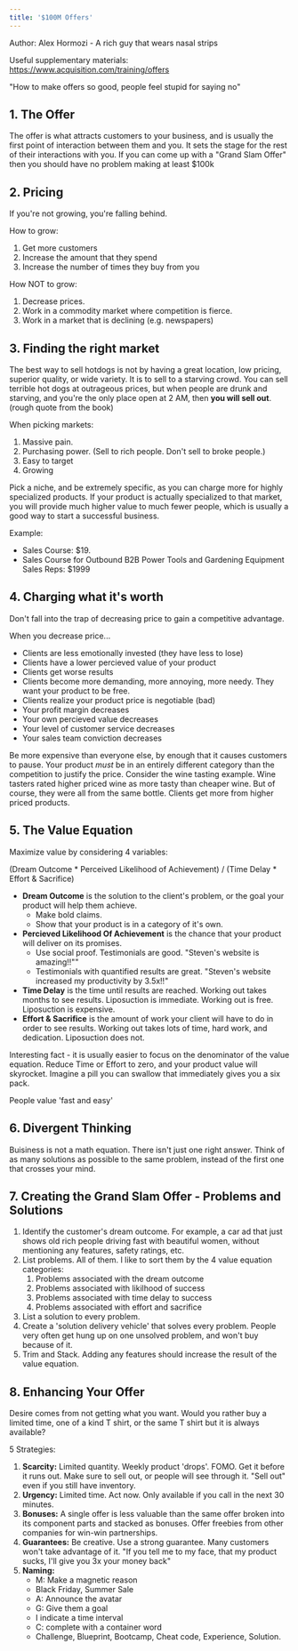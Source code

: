 ```yaml
---
title: '$100M Offers'
---
```


Author: Alex Hormozi - A rich guy that wears nasal strips

Useful supplementary materials: https://www.acquisition.com/training/offers

"How to make offers so good, people feel stupid for saying no"

## 1. The Offer

The offer is what attracts customers to your business, and is usually the first point of interaction between them and you. It sets the stage for the rest of their interactions with you. If you can come up with a "Grand Slam Offer" then you should have no problem making at least $100k

## 2. Pricing 

If you're not growing, you're falling behind. 

How to grow:

1. Get more customers
2. Increase the amount that they spend
3. Increase the number of times they buy from you

How NOT to grow:

1. Decrease prices. 
2. Work in a commodity market where competition is fierce.
3. Work in a market that is declining (e.g. newspapers)
   
## 3. Finding the right market

The best way to sell hotdogs is not by having a great location, low pricing, superior quality, or wide variety. It is to sell to a starving crowd. You can sell terrible hot dogs at outrageous prices, but when people are drunk and starving, and you're the only place open at 2 AM, then **you will sell out**. (rough quote from the book)

When picking markets: 

1. Massive pain. 
2. Purchasing power. (Sell to rich people. Don't sell to broke people.)
3. Easy to target
4. Growing

Pick a niche, and be extremely specific, as you can charge more for highly specialized products. If your product is actually specialized to that market, you will provide much higher value to much fewer people, which is usually a good way to start a successful business.

Example:

- Sales Course: $19. 
- Sales Course for Outbound B2B Power Tools and Gardening Equipment Sales Reps: $1999

## 4. Charging what it's worth 

Don't fall into the trap of decreasing price to gain a competitive advantage. 

When you decrease price...

- Clients are less emotionally invested (they have less to lose)
- Clients have a lower percieved value of your product
- Clients get worse results
- Clients become more demanding, more annoying, more needy. They want your product to be free.
- Clients realize your product price is negotiable (bad)
- Your profit margin decreases
- Your own percieved value decreases
- Your level of customer service decreases
- Your sales team conviction decreases

Be more expensive than everyone else, by enough that it causes customers to pause. Your product *must* be in an entirely different category than the competition to justify the price. Consider the wine tasting example. Wine tasters rated higher priced wine as more tasty than cheaper wine. But of course, they were all from the same bottle. Clients get more from higher priced products.

## 5. The Value Equation

Maximize value by considering 4 variables: 

(Dream Outcome * Perceived Likelihood of Achievement) / (Time Delay * Effort & Sacrifice)

- **Dream Outcome** is the solution to the client's problem, or the goal your product will help them achieve. 
  - Make bold claims.
  - Show that your product is in a category of it's own.
- **Percieved Likelihood Of Achievement** is the chance that your product will deliver on its promises.
  - Use social proof. Testimonials are good. "Steven's website is amazing!!""
  - Testimonials with quantified results are great. "Steven's website increased my productivity by 3.5x!!"
- **Time Delay** is the time until results are reached. Working out takes months to see results. Liposuction is immediate. Working out is free. Liposuction is expensive.
- **Effort & Sacrifice** is the amount of work your client will have to do in order to see results. Working out takes lots of time, hard work, and dedication. Liposuction does not.

Interesting fact - it is usually easier to focus on the denominator of the value equation. Reduce Time or Effort to zero, and your product value will skyrocket. Imagine a pill you can swallow that immediately gives you a six pack.

People value 'fast and easy'

## 6. Divergent Thinking

Buisiness is not a math equation. There isn't just one right answer. Think of as many solutions as possible to the same problem, instead of the first one that crosses your mind.

## 7. Creating the Grand Slam Offer - Problems and Solutions

1. Identify the customer's dream outcome. For example, a car ad that just shows old rich people driving fast with beautiful women, without mentioning any features, safety ratings, etc. 
2. List problems. All of them. I like to sort them by the 4 value equation categories:
   1. Problems associated with the dream outcome
   2. Problems associated with likilhood of success
   3. Problems associated with time delay to success
   4. Problems associated with effort and sacrifice
3. List a solution to every problem.
4. Create a 'solution delivery vehicle' that solves every problem. People very often get hung up on one unsolved problem, and won't buy because of it.
5. Trim and Stack. Adding any features should increase the result of the value equation.

## 8. Enhancing Your Offer

Desire comes from not getting what you want. Would you rather buy a limited time, one of a kind T shirt, or the same T shirt but it is always available?

5 Strategies:

1. **Scarcity:** Limited quantity. Weekly product 'drops'. FOMO. Get it before it runs out. Make sure to sell out, or people will see through it. "Sell out" even if you still have inventory.
2. **Urgency:** Limited time. Act now. Only available if you call in the next 30 minutes.
3. **Bonuses:** A single offer is less valuable than the same offer broken into its component parts and stacked as bonuses. Offer freebies from other companies for win-win partnerships.
4. **Guarantees:** Be creative. Use a strong guarantee. Many customers won't take advantage of it. "If you tell me to my face, that my product sucks, I'll give you 3x your money back"
5. **Naming:**
    - M: Make a magnetic reason
    - Black Friday, Summer Sale
    - A: Announce the avatar
    - G: Give them a goal
    - I indicate a time interval
    - C: complete with a container word
    - Challenge, Blueprint, Bootcamp, Cheat code, Experience, Solution.